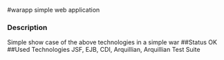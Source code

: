 #warapp simple web application
###  Description
Simple show case of the above technologies in a simple war
##Status
OK
##Used Technologies
JSF, EJB, CDI, Arquillian, Arquillian Test Suite

